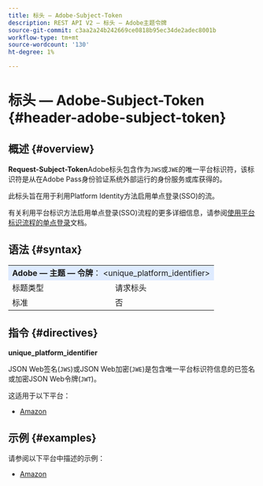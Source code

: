 ```yaml
---
title: 标头 — Adobe-Subject-Token
description: REST API V2 — 标头 — Adobe主题令牌
source-git-commit: c3aa2a24b242669ce0818b95ec34de2adec8001b
workflow-type: tm+mt
source-wordcount: '130'
ht-degree: 1%

---
```



# 标头 — Adobe-Subject-Token {#header-adobe-subject-token}

## 概述 {#overview}

<b>Request-Subject-Token</b>Adobe标头包含作为`JWS`或`JWE`的唯一平台标识符，该标识符是从在Adobe Pass身份验证系统外部运行的身份服务或库获得的。

此标头旨在用于利用Platform Identity方法启用单点登录(SSO)的流。

有关利用平台标识方法启用单点登录(SSO)流程的更多详细信息，请参阅[使用平台标识流程的单点登录](../../flows/single-sign-on-flows/rest-api-v2-single-sign-on-platform-identity-flows.md)文档。

## 语法 {#syntax}

<table>
   <tr>
      <td style="background-color: #DEEBFF;" colspan="2"><b>Adobe — 主题 — 令牌</b>： &lt;unique_platform_identifier&gt;</td>
   </tr>
   <tr>
      <td>标题类型</td>
      <td>请求标头</td>
   </tr>
   <tr>
      <td>标准</td>
      <td>否</td>
   </tr>
</table>

## 指令 {#directives}

<b>unique_platform_identifier</b>

JSON Web签名(`JWS`)或JSON Web加密(`JWE`)是包含唯一平台标识符信息的已签名或加密JSON Web令牌(`JWT`)。

这适用于以下平台：

* [Amazon](../../../amazon-fireos-sso-using-clientless-api-cookbook.md)

## 示例 {#examples}

请参阅以下平台中描述的示例：

* [Amazon](../../../amazon-fireos-sso-using-clientless-api-cookbook.md)
